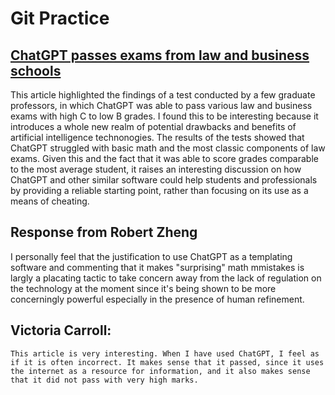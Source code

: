 # Git Practice

## [ChatGPT passes exams from law and business schools](https://www.cnn.com/2023/01/26/tech/chatgpt-passes-exams/index.html)
This article highlighted the findings of a test conducted by a few graduate professors, in which ChatGPT was able to pass various law and business exams with high C to low B grades. I found this to be interesting because it introduces a whole new realm of potential drawbacks and benefits of artificial intelligence technonogies. The results of the tests showed that ChatGPT struggled with basic math and the most classic components of law exams. Given this and the fact that it was able to score grades comparable to the most average student, it raises an interesting discussion on how ChatGPT and other similar software could help students and professionals by providing a reliable starting point, rather than focusing on its use as a means of cheating. 

## Response from Robert Zheng
I personally feel that the justification to use ChatGPT as a templating software and commenting that it makes "surprising" math mmistakes is largly a placating tactic to take concern away from the lack of regulation on the technology at the moment since it's being shown to be more concerningly powerful especially in the presence of human refinement.

## Victoria Carroll: 
    This article is very interesting. When I have used ChatGPT, I feel as if it is often incorrect. It makes sense that it passed, since it uses the internet as a resource for information, and it also makes sense that it did not pass with very high marks.

